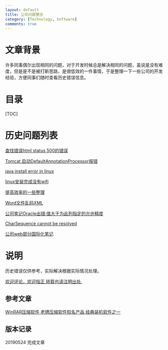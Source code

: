 ```yaml
---
layout: default
title: 公司问题整合
category: [Technology, Software]
comments: true
---
```


# 文章背景
许多同事偶尔出现相同的问题，对于开发时候总是解决相同的问题，虽说是没有难度，但是是不是被打断思路，是很低效的一件事情，于是整理一下一些公司的开发经验，方便同事们随时查看历史错误信息。










# 目录

[TOC]









# 历史问题列表

[查找错误html status 500的错误 ](https://wangkun19930608.github.io/technology/tomcat/2018/01/23/company-HTTP-Status-500/)

[Tomcat 启动DefaultAnnotationProcessor报错](https://wangkun19930608.github.io/technology/tomcat/2018/01/30/company-Tomcat-DefaultAnnotationProcessor/)

[java install error in linux ](https://wangkun19930608.github.io/technology/bug/2018/04/02/company-rpm-is-not-found/)

[linux安装完成没有wifi](https://wangkun19930608.github.io/technology/os/2018/04/03/company-linux-have-no-wifi/)

[提高效率的一些整理](https://wangkun19930608.github.io/culture/idea/2018/04/23/efficient/)

[Word文件乱码XML](https://wangkun19930608.github.io/technology/code/2018/05/10/wordxml/)

[公司笔记Oracle出错:值大于为此列指定的允许精度](https://wangkun19930608.github.io/technology/bug/2018/05/21/company-bug-oracle/)

[CharSequence cannot be resolved](https://wangkun19930608.github.io/technology/bug/2018/05/28/company-bug-charsequence/)

[公司web部分国际化笔记](https://wangkun19930608.github.io/technology/i18n/2018/06/27/company-i18n/)



# 说明
历史错误仅供参考，实际解决根据实际情况处理。

[欢迎评论，欢迎指正,转载也请注明出处.](https://wangkun19930608.github.io/technology/software/2019/05/21/beyond-plug/)

## 参考文章

[WinRAR压缩软件 老牌压缩软件知名产品 经典装机软件之一](http://www.winrar.com.cn/faq.htm)




## 版本记录

20190524 完成文章



